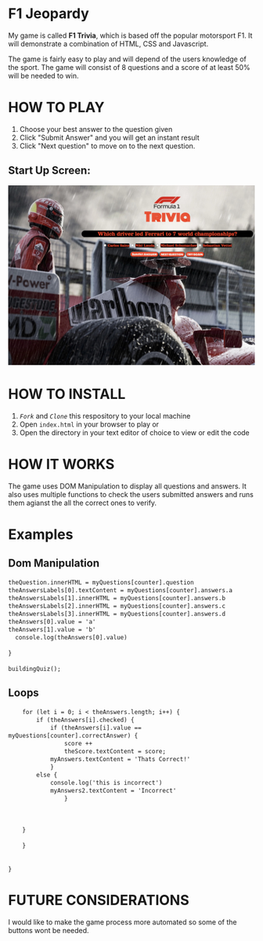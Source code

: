 # F1 Jeopardy

My game is called **F1 Trivia**, which is based off the popular motorsport F1.
It will demonstrate a combination of HTML, CSS and Javascript.

The game is fairly easy to play and will depend of the users knowledge of the sport. The game will consist of 8 questions and a score of at least 50% will be needed to win.

# HOW TO PLAY

1. Choose your best answer to the question given
2. Click "Submit Answer" and you will get an instant result
3. Click "Next question" to move on to the next question.


## Start Up Screen:
![Starting screen](/example.jpeg)

# HOW TO INSTALL

1. *`Fork`* and *`Clone`* this respository to your local machine
2. Open `index.html` in your browser to play or 
3. Open the directory in your text editor of choice to view or edit the code



# HOW IT WORKS
The game uses DOM Manipulation to display all questions and answers. It also uses multiple functions to check the users submitted answers and runs them agianst the all the correct ones to verify.

# Examples

## Dom Manipulation

```function buildingQuiz() {
theQuestion.innerHTML = myQuestions[counter].question
theAnswersLabels[0].textContent = myQuestions[counter].answers.a
theAnswersLabels[1].innerHTML = myQuestions[counter].answers.b
theAnswersLabels[2].innerHTML = myQuestions[counter].answers.c   
theAnswersLabels[3].innerHTML = myQuestions[counter].answers.d
theAnswers[0].value = 'a'
theAnswers[1].value = 'b'
  console.log(theAnswers[0].value)

}

buildingQuiz();
```


## Loops

```function showResults() {
    for (let i = 0; i < theAnswers.length; i++) {
        if (theAnswers[i].checked) {
            if (theAnswers[i].value == myQuestions[counter].correctAnswer) {
                score ++ 
                theScore.textContent = score;
            myAnswers.textContent = 'Thats Correct!'
            }
        else { 
            console.log('this is incorrect')
            myAnswers2.textContent = 'Incorrect'
                }



    }

    }
    
    
}
```


# FUTURE CONSIDERATIONS

I would like to make the game process more automated so some of the buttons wont be needed.



